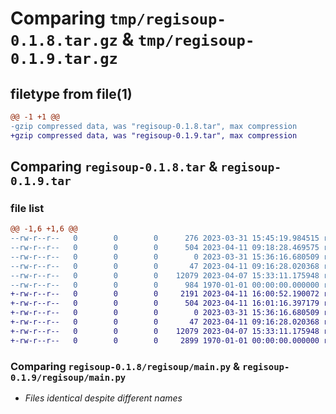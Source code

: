 # Comparing `tmp/regisoup-0.1.8.tar.gz` & `tmp/regisoup-0.1.9.tar.gz`

## filetype from file(1)

```diff
@@ -1 +1 @@
-gzip compressed data, was "regisoup-0.1.8.tar", max compression
+gzip compressed data, was "regisoup-0.1.9.tar", max compression
```

## Comparing `regisoup-0.1.8.tar` & `regisoup-0.1.9.tar`

### file list

```diff
@@ -1,6 +1,6 @@
--rw-r--r--   0        0        0      276 2023-03-31 15:45:19.984515 regisoup-0.1.8/README.md
--rw-r--r--   0        0        0      504 2023-04-11 09:18:28.469575 regisoup-0.1.8/pyproject.toml
--rw-r--r--   0        0        0        0 2023-03-31 15:36:16.680509 regisoup-0.1.8/regisoup/__init__.py
--rw-r--r--   0        0        0       47 2023-04-11 09:16:28.020368 regisoup-0.1.8/regisoup/__main__.py
--rw-r--r--   0        0        0    12079 2023-04-07 15:33:11.175948 regisoup-0.1.8/regisoup/main.py
--rw-r--r--   0        0        0      984 1970-01-01 00:00:00.000000 regisoup-0.1.8/PKG-INFO
+-rw-r--r--   0        0        0     2191 2023-04-11 16:00:52.190072 regisoup-0.1.9/README.md
+-rw-r--r--   0        0        0      504 2023-04-11 16:01:16.397179 regisoup-0.1.9/pyproject.toml
+-rw-r--r--   0        0        0        0 2023-03-31 15:36:16.680509 regisoup-0.1.9/regisoup/__init__.py
+-rw-r--r--   0        0        0       47 2023-04-11 09:16:28.020368 regisoup-0.1.9/regisoup/__main__.py
+-rw-r--r--   0        0        0    12079 2023-04-07 15:33:11.175948 regisoup-0.1.9/regisoup/main.py
+-rw-r--r--   0        0        0     2899 1970-01-01 00:00:00.000000 regisoup-0.1.9/PKG-INFO
```

### Comparing `regisoup-0.1.8/regisoup/main.py` & `regisoup-0.1.9/regisoup/main.py`

 * *Files identical despite different names*

